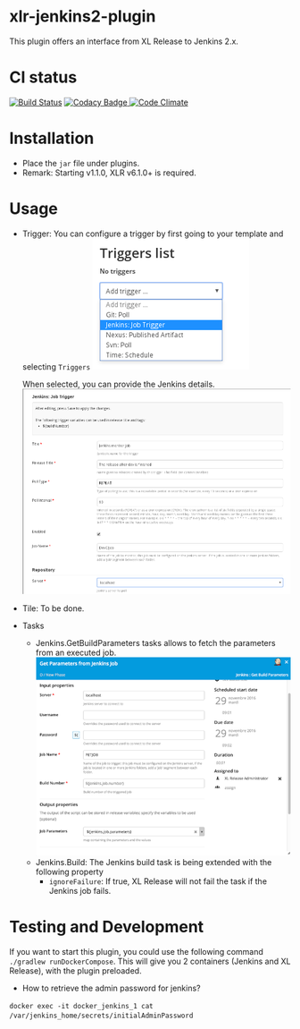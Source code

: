 # xlr-jenkins2-plugin

This plugin offers an interface from XL Release to Jenkins 2.x. 

# CI status #

[![Build Status][xlr-jenkins2-plugin-travis-image]][xlr-jenkins2-plugin-travis-url]
[![Codacy Badge][xlr-jenkins2-plugin-codacy-image] ][xlr-jenkins2-plugin-codacy-url]
[![Code Climate][xlr-jenkins2-plugin-code-climate-image] ][xlr-jenkins2-plugin-code-climate-url]

[xlr-jenkins2-plugin-travis-image]: https://travis-ci.org/xebialabs-community/xlr-jenkins2-plugin.svg?branch=master
[xlr-jenkins2-plugin-travis-url]: https://travis-ci.org/xebialabs-community/xlr-jenkins2-plugin
[xlr-jenkins2-plugin-codacy-image]: https://api.codacy.com/project/badge/Grade/a6f64efd62f341acb50f67c511d3fb42
[xlr-jenkins2-plugin-codacy-url]: https://www.codacy.com/app/joris-dewinne/xlr-jenkins2-plugin
[xlr-jenkins2-plugin-code-climate-image]: https://codeclimate.com/github/xebialabs-community/xlr-jenkins2-plugin/badges/gpa.svg
[xlr-jenkins2-plugin-code-climate-url]: https://codeclimate.com/github/xebialabs-community/xlr-jenkins2-plugin

# Installation #
+ Place the `jar` file under plugins.
+ Remark: Starting v1.1.0, XLR v6.1.0+ is required.

# Usage #
+ Trigger: You can configure a trigger by first going to your template and selecting `Triggers`
  ![Jenkins Trigger](images/jenkins_trigger.png)
  
  When selected, you can provide the Jenkins details.
  ![Jenkins Trigger Details](images/jenkins_trigger_details.png)
  
+ Tile: To be done. 
+ Tasks 
    + Jenkins.GetBuildParameters tasks allows to fetch the parameters from an executed job.
      ![Jenkins GetBuildParameters](images/jenkins_get_parameters.png)
    + Jenkins.Build: The Jenkins build task is being extended with the following property
        + `ignoreFailure`: If true, XL Release will not fail the task if the Jenkins job fails.

# Testing and Development #
If you want to start this plugin, you could use the following command `./gradlew runDockerCompose`. 
This will give you 2 containers (Jenkins and XL Release), with the plugin preloaded.

* How to retrieve the admin password for jenkins? 

`docker exec -it docker_jenkins_1 cat /var/jenkins_home/secrets/initialAdminPassword` 



